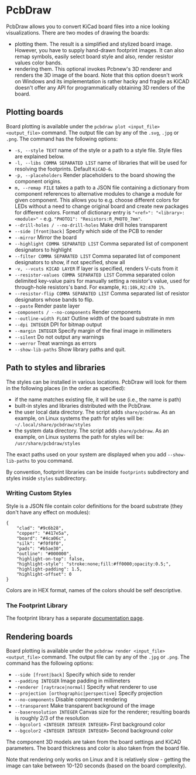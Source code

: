 # PcbDraw

PcbDraw allows you to convert KiCad board files into a nice looking
visualizations. There are two modes of drawing the boards:

- plotting them. The result is a simplified and stylized board image. However,
  you have to supply hand-drawn footprint images. It can also remap symbols,
  easily select board style and also, render resistor values color bands.
- rendering them. This optional invokes Pcbnew's 3D renderer and renders the 3D
  image of the board. Note that this option doesn't work on Windows and its
  implementation is rather hacky and fragile as KiCAD doesn't offer any API for
  programmatically obtaining 3D renders of the board.

## Plotting boards

Board plotting is available under the `pcbdraw plot <input_file> <output_file>`
command. The output file can by any of the `.svg`, `.jpg` or `.png`. The command
has the following options:

- `-s, --style TEXT` name of the style or a path to a style file. Style files
  are explained below.
- `-l, --libs COMMA SEPARATED LIST` name of libraries that will be used for
  resolving the footprints. Default `KiCAD-6`.
- `-p, --placeholders` Render placeholders to the board showing the component
  origins.
- `m, --remap FILE` takes a path to a JSON file containing a dictionary from
  component references to alternative modules to change a module for given
  component. This allows you to e.g. choose different colors for LEDs without a
  need to change original board and create new packages for different colors.
  Format of dictionary entry is `"<ref>": "<library>:<module>"`  - e.g.
  `"PHOTO1": "Resistors:R_PHOTO_7mm"`.
- `--drill-holes / --no-drill-holes` Make drill holes transparent
- `--side [front|back]` Specify which side of the PCB to render
- `--mirror` Mirror the board
- `--highlight COMMA SEPARATED LIST` Comma separated list of component
  designators to highlight
- `--filter COMMA SEPARATED LIST` Comma separated list of component designators
  to show, if not specified, show all
- `-v, --vcuts KICAD LAYER` If layer is specified, renders V-cuts from it
- `--resistor-values COMMA SEPARATED LIST` Comma separated colon delimited
  key-value pairs for manually setting a resistor's value, used for through-hole
  resistors's band. For example, `R1:10k,R2:470 1%`.
- `--resistor-flip COMMA SEPARATED LIST` Comma separated list of resistor
  designators whose bands to flip.
- `--paste` Render paste layer
- `-components / --no-components` Render components
- `--outline-width FLOAT` Outline width of the board substrate in mm
- `--dpi INTEGER` DPI for bitmap output
- `--margin INTEGER` Specify margin of the final image in millimeters
- `--silent` Do not output any warnings
- `--werror` Treat warnings as errors
- `--show-lib-paths` Show library paths and quit.

## Path to styles and libraries

The styles can be installed in various locations. PcbDraw will
look for them in the following places (in the order as specified):

- if the name matches existing file, it will be use (i.e., the name is path)
- built-in styles and libraries distributed with the PcbDraw.
- the user local data directory. The script adds `share/pcbdraw`. As an
  example, on Linux systems the path for styles will be:
  `~/.local/share/pcbdraw/styles`
- the system data directory. The script adds `share/pcbdraw`. As an example, on
  Linux systems the path for styles will be: `/usr/share/pcbdraw/styles`

The exact paths used on your system are displayed when you add
`--show-lib-paths` to you command.

By convention, footprint libraries can be inside `footprints` subdirectory and
styles inside `styles` subdirectory.

### Writing Custom Styles

Style is a JSON file contain color definitions for the board substrate (they
don't have any effect on modules):

```.{json}
{
    "clad": "#9c6b28",
    "copper": "#417e5a",
    "board": "#4ca06c",
    "silk": "#f0f0f0",
    "pads": "#b5ae30",
    "outline": "#000000",
    "highlight-on-top": false,
    "highlight-style": "stroke:none;fill:#ff0000;opacity:0.5;",
    "highlight-padding": 1.5,
    "highlight-offset": 0
}
```

Colors are in HEX format, names of the colors should be self descriptive.

### The Footprint Library

The footprint library has a separate [documentation page](library.md).


## Rendering boards

Board plotting is available under the `pcbdraw render <input_file> <output_file>`
command. The output file can by any of the `.jpg` or `.png`. The command
has the following options:

- `--side [front|back]` Specify which side to render
- `--padding INTEGER` Image padding in millimeters
- `-renderer [raytrace|normal]` Specify what renderer to use
- `--projection [orthographic|perspective]` Specify projection
- `--no-components` Disable component rendering
- `--transparent` Make transparent background of the image
- `--baseresolution INTEGER` Canvas size for the renderer; resulting boards is
  roughly 2/3 of the resolution
- `--bgcolor1 <INTEGER INTEGER INTEGER>` First background color
- `--bgcolor2 <INTEGER INTEGER INTEGER>` Second background color

The component 3D models are taken from the board settings and KiCAD parameters.
The board thickness and color is also taken from the board file.

Note that rendering only works on Linux and it is relatively slow - getting the
image can take between 10-120 seconds (based on the board complexity).


